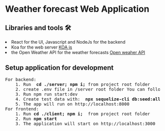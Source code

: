 # Weather forecast Web Application

## Libraries and tools 🛠

<li> React for the UI, Javascript and NodeJs for the backend </li>
<li> Koa for the web server <a href="https://koajs.com">KOA js</a> </li>
<li> the Open Weather API for the weather forecasts <a href="https://openweathermap.org/api">Open weaher API</a> </li>

## Setup application for development

<pre>
For backend:
    1. Run  <b>cd ./server; npm i;</b> from project root folder
    2. create .env file in /server root folder You can follow instruction and schema from ./server/env.example
    3. Run npm run start:dev
    4. Create test data with: <b> npx sequelize-cli db:seed:all</b>
    5. The app will run on http://localhost:8000
For frontend:
    1. Run <b>cd ./client; npm i; </b> from project root folder
    2. Run <b>npm start</b>
    3. The application will start on http://localhost:3000 
</pre>
